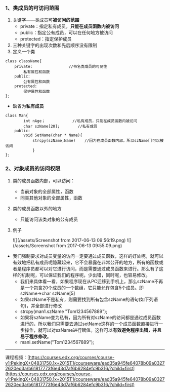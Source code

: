 ### 1、类成员的可访问范围

1. 关键字——类成员可**被访问的范围**
   * private：指定私有成员，**只能在成员函数内被访问**
   * public：指定公有成员，可以在任何地方被访问
   * protected：指定保护成员
2. 三种关键字的出现次数和先后顺序没有限制
3. 定义一个类

```
class className{
    private:                //书名类成员的可见性
        私有属性和函数
    public:
        公有属性和函数
    protected:
        保护属性和函数
};
```

* 缺省为**私有成员**

```
class Man{
        int nAge；            //私有成员，只能在成员函数内被访问
        char szName[20];        //私有成员
    public:
        void SetName(char * Name){
            strcpy(szName,Name)    //因为在成员函数内部，所以szName[]可以被访问
            }
};
```

### 2、对象成员的访问权限

1. 类的成员函数内部，可以访问：
   * 当前对象的全部属性，函数
   * 同类其他对象的全部属性，函数
2. 类的成员函数以外的地方

   * 只能访问该类对象的公有成员

3. 例子

   ![](/assets/Screenshot from 2017-06-13 09:56:19.png) ![](/assets/Screenshot from 2017-06-13 09:55:09.png)

* 我们强制要求对成员变量的访问一定要通过成员函数，这样的好处呢，就可以有效地把私有成员呢隐藏起来，它不会暴露在非常公开的地方，所有的函数或者是程序员都可以对它进行访问，而是需要通过成员函数来进行。那么有了这样的机制呢，可以保证我们的程序呢，少出错，同时呢，也容易修改。
  * 我们来具体看一看，如果程序现在从PC迁移到手机上，那么szName不再是一个包含20个成员的一个数组，它只能允许包含5个成员。即 szName→char szName\[5\]
  * 如果szName不是私有，则需要找到所有包含szName的语句\(如下列语句\)，并全部进行修改
  * strcpy\(man1.szName "Tom1234567889"\);
  * 如果将szName变为私有，因为所有对szName的访问都是通过成员函数进行的，所以我们只需要去通过setName这样的一个成员函数直接进行一步操作，就可以对szName进行赋值。这样可以**有效避免程序出错，并且易于程序修改**。
  * mani.setName\("Tom1234567889"\);

---

课程视频：[https://courses.edx.org/courses/course-v1:PekingX+04831750.1x+2015T1/courseware/ead35a945fe64078b09a03272620ed3a/b61817773f6e43d7af6b6284efc9b316/?child=first](https://courses.edx.org/courses/course-v1:PekingX+04831750.1x+2015T1/courseware/ead35a945fe64078b09a03272620ed3a/b61817773f6e43d7af6b6284efc9b316/?child=first)


